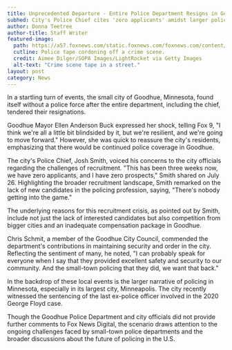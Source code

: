 ```yaml
---
title: Unprecedented Departure - Entire Police Department Resigns in Goodhue, Minnesota
subhed: City's Police Chief cites 'zero applicants' amidst larger policing narratives in the state
author: Donna Teetree
author-title: Staff Writer
featured-image: 
  path: https://a57.foxnews.com/static.foxnews.com/foxnews.com/content/uploads/2022/10/640/320/GettyImages-1241046756.jpg?ve=1&tl=1
  cutline: Police tape cordoning off a crime scene.
  credit: Aimee Dilger/SOPA Images/LightRocket via Getty Images
  alt-text: "Crime scene tape in a street."
layout: post
category: News
---
```


In a startling turn of events, the small city of Goodhue, Minnesota, found itself without a police force after the entire department, including the chief, tendered their resignations.

Goodhue Mayor Ellen Anderson Buck expressed her shock, telling Fox 9, "I think we're all a little bit blindsided by it, but we're resilient, and we're going to move forward." However, she was quick to reassure the city's residents, emphasizing that there would be continued police coverage in Goodhue.

The city's Police Chief, Josh Smith, voiced his concerns to the city officials regarding the challenges of recruitment. "This has been three weeks now, we have zero applicants, and I have zero prospects," Smith shared on July 26. Highlighting the broader recruitment landscape, Smith remarked on the lack of new candidates in the policing profession, saying, "There's nobody getting into the game."

The underlying reasons for this recruitment crisis, as pointed out by Smith, include not just the lack of interested candidates but also competition from bigger cities and an inadequate compensation package in Goodhue.

Chris Schmit, a member of the Goodhue City Council, commended the department's contributions in maintaining security and order in the city. Reflecting the sentiment of many, he noted, "I can probably speak for everyone when I say that they provided excellent safety and security to our community. And the small-town policing that they did, we want that back."

In the backdrop of these local events is the larger narrative of policing in Minnesota, especially in its largest city, Minneapolis. The city recently witnessed the sentencing of the last ex-police officer involved in the 2020 George Floyd case. 

Though the Goodhue Police Department and city officials did not provide further comments to Fox News Digital, the scenario draws attention to the ongoing challenges faced by small-town police departments and the broader discussions about the future of policing in the U.S.

